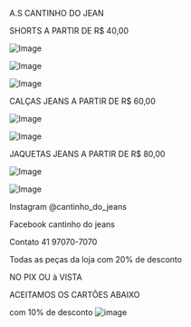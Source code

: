 A.S CANTINHO DO JEAN


SHORTS A PARTIR DE R$ 40,00

![Image](https://user-images.githubusercontent.com/114511956/193902303-6b7ad413-adb6-449a-8944-5a0fff5e6239.jpg)



![Image](https://user-images.githubusercontent.com/114511956/193902362-e33c286d-c357-4fb4-902b-aa0fe82e6a27.jpg)



![Image](https://user-images.githubusercontent.com/114511956/193902466-9f6d96ba-fab3-41bf-9e01-6614142075b2.jpg)



CALÇAS JEANS A PARTIR DE R$ 60,00

![Image](https://user-images.githubusercontent.com/114511956/193904710-bb29ef06-9042-4238-ad2e-c51311cde3b2.jpg)



![Image](https://user-images.githubusercontent.com/114511956/193905030-d788ef62-0e62-4c8e-9dd6-30439c84df05.jpg)




JAQUETAS JEANS A PARTIR DE R$ 80,00

![Image](https://user-images.githubusercontent.com/114511956/193905346-885f6c9a-0124-46d4-af54-ff782a6aa8c1.jpg)



![Image](https://user-images.githubusercontent.com/114511956/193905539-9fb04b9e-430b-4bc2-b04c-65c751e4e53b.jpg)

Instagram @cantinho_do_jeans

Facebook  cantinho do jeans

Contato 41 97070-7070

Todas as peças da loja com 20% de desconto

NO PIX OU à VISTA

ACEITAMOS OS CARTÕES ABAIXO

com 10% de desconto
![image](https://user-images.githubusercontent.com/114511956/203372570-ddf53141-073b-4256-850a-3b2e9e947de2.png)









































